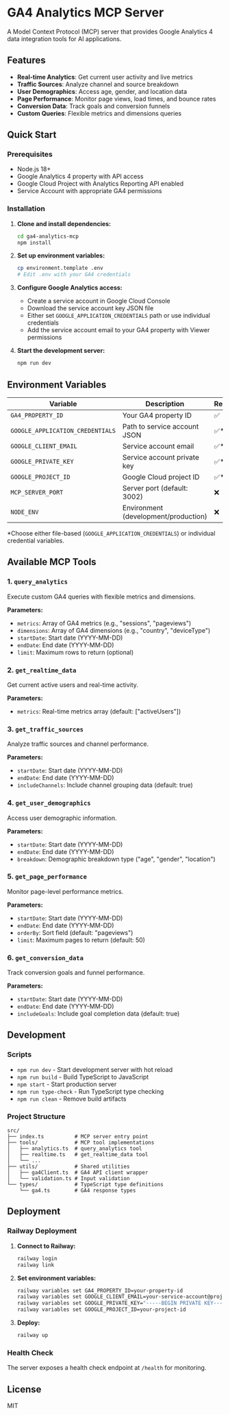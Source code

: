 # GA4 Analytics MCP Server

A Model Context Protocol (MCP) server that provides Google Analytics 4 data integration tools for AI applications.

## Features

- **Real-time Analytics**: Get current user activity and live metrics
- **Traffic Sources**: Analyze channel and source breakdown  
- **User Demographics**: Access age, gender, and location data
- **Page Performance**: Monitor page views, load times, and bounce rates
- **Conversion Data**: Track goals and conversion funnels
- **Custom Queries**: Flexible metrics and dimensions queries

## Quick Start

### Prerequisites

- Node.js 18+ 
- Google Analytics 4 property with API access
- Google Cloud Project with Analytics Reporting API enabled
- Service Account with appropriate GA4 permissions

### Installation

1. **Clone and install dependencies:**
   ```bash
   cd ga4-analytics-mcp
   npm install
   ```

2. **Set up environment variables:**
   ```bash
   cp environment.template .env
   # Edit .env with your GA4 credentials
   ```

3. **Configure Google Analytics access:**
   - Create a service account in Google Cloud Console
   - Download the service account key JSON file
   - Either set `GOOGLE_APPLICATION_CREDENTIALS` path or use individual credentials
   - Add the service account email to your GA4 property with Viewer permissions

4. **Start the development server:**
   ```bash
   npm run dev
   ```

## Environment Variables

| Variable | Description | Required |
|----------|-------------|----------|
| `GA4_PROPERTY_ID` | Your GA4 property ID | ✅ |
| `GOOGLE_APPLICATION_CREDENTIALS` | Path to service account JSON | ✅* |
| `GOOGLE_CLIENT_EMAIL` | Service account email | ✅* |
| `GOOGLE_PRIVATE_KEY` | Service account private key | ✅* |
| `GOOGLE_PROJECT_ID` | Google Cloud project ID | ✅* |
| `MCP_SERVER_PORT` | Server port (default: 3002) | ❌ |
| `NODE_ENV` | Environment (development/production) | ❌ |

*Choose either file-based (`GOOGLE_APPLICATION_CREDENTIALS`) or individual credential variables.

## Available MCP Tools

### 1. `query_analytics`
Execute custom GA4 queries with flexible metrics and dimensions.

**Parameters:**
- `metrics`: Array of GA4 metrics (e.g., "sessions", "pageviews")
- `dimensions`: Array of GA4 dimensions (e.g., "country", "deviceType")  
- `startDate`: Start date (YYYY-MM-DD)
- `endDate`: End date (YYYY-MM-DD)
- `limit`: Maximum rows to return (optional)

### 2. `get_realtime_data`
Get current active users and real-time activity.

**Parameters:**
- `metrics`: Real-time metrics array (default: ["activeUsers"])

### 3. `get_traffic_sources`
Analyze traffic sources and channel performance.

**Parameters:**
- `startDate`: Start date (YYYY-MM-DD)
- `endDate`: End date (YYYY-MM-DD)
- `includeChannels`: Include channel grouping data (default: true)

### 4. `get_user_demographics`
Access user demographic information.

**Parameters:**
- `startDate`: Start date (YYYY-MM-DD)
- `endDate`: End date (YYYY-MM-DD)
- `breakdown`: Demographic breakdown type ("age", "gender", "location")

### 5. `get_page_performance`
Monitor page-level performance metrics.

**Parameters:**
- `startDate`: Start date (YYYY-MM-DD)
- `endDate`: End date (YYYY-MM-DD)
- `orderBy`: Sort field (default: "pageviews")
- `limit`: Maximum pages to return (default: 50)

### 6. `get_conversion_data`
Track conversion goals and funnel performance.

**Parameters:**
- `startDate`: Start date (YYYY-MM-DD)
- `endDate`: End date (YYYY-MM-DD)
- `includeGoals`: Include goal completion data (default: true)

## Development

### Scripts

- `npm run dev` - Start development server with hot reload
- `npm run build` - Build TypeScript to JavaScript
- `npm start` - Start production server
- `npm run type-check` - Run TypeScript type checking
- `npm run clean` - Remove build artifacts

### Project Structure

```
src/
├── index.ts          # MCP server entry point
├── tools/            # MCP tool implementations
│   ├── analytics.ts  # query_analytics tool
│   ├── realtime.ts   # get_realtime_data tool
│   └── ...
├── utils/            # Shared utilities
│   ├── ga4Client.ts  # GA4 API client wrapper
│   └── validation.ts # Input validation
└── types/            # TypeScript type definitions
    └── ga4.ts        # GA4 response types
```

## Deployment

### Railway Deployment

1. **Connect to Railway:**
   ```bash
   railway login
   railway link
   ```

2. **Set environment variables:**
   ```bash
   railway variables set GA4_PROPERTY_ID=your-property-id
   railway variables set GOOGLE_CLIENT_EMAIL=your-service-account@project.iam.gserviceaccount.com
   railway variables set GOOGLE_PRIVATE_KEY="-----BEGIN PRIVATE KEY-----..."
   railway variables set GOOGLE_PROJECT_ID=your-project-id
   ```

3. **Deploy:**
   ```bash
   railway up
   ```

### Health Check

The server exposes a health check endpoint at `/health` for monitoring.

## License

MIT